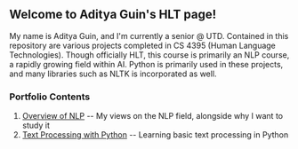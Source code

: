 ## Welcome to Aditya Guin's HLT page!

My name is Aditya Guin, and I'm currently a senior @ UTD. Contained in this repository are various projects completed in CS 4395 (Human Language Technologies). 
Though officially HLT, this course is primarily an NLP course, a rapidly growing field within AI. Python is primarily used in these projects, and many libraries such as NLTK is incorporated as well.


### Portfolio Contents

1. [Overview of NLP](https://github.com/adityaguin/CS-4395/blob/main/Overview%20of%20NLP) -- My views on the NLP field, alongside why I want to study it
2. [Text Processing with Python](https://github.com/adityaguin/CS-4395/tree/main/docs/Portfolio%20Assignment%201) -- Learning basic text processing in Python
